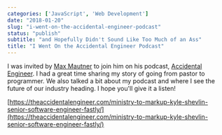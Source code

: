 ```yaml
---
categories: ['JavaScript', 'Web Development']
date: "2018-01-20"
slug: "i-went-on-the-accidental-engineer-podcast"
status: "publish"
subtitle: "and Hopefully Didn't Sound Like Too Much of an Ass"
title: "I Went On the Accidental Engineer Podcast"
---
```


I was invited by [Max Mautner](https://twitter.com/maxmautner) to join him on his podcast, [Accidental Engineer](https://theaccidentalengineer.com). I had a great time sharing my story of going from pastor to programmer. We also talked a bit about my podcast and where I see the future of our industry heading. I hope you'll give it a listen!

[https://theaccidentalengineer.com/ministry-to-markup-kyle-shevlin-senior-software-engineer-fastly/](https://theaccidentalengineer.com/ministry-to-markup-kyle-shevlin-senior-software-engineer-fastly/)
